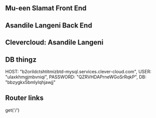 ## Mu-een Slamat Front End
## Asandile Langeni Back End
## Clevercloud: Asandile Langeni

## DB thingz
  HOST: "b2orildctshtitmizbtd-mysql.services.clever-cloud.com",
  USER: "ulaxkhmgjmbvniqi",
  PASSWORD: "QZRVHDAPrneWGoSrRqkP",
  DB: "bbzygkx5bmlylqhjawjj"


## Router links
get('/')